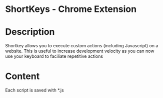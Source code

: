 ShortKeys - Chrome Extension
======
# Description
Shortkey allows you to execute custom actions (including Javascript) on a website. This is useful to increase development velocity as you can now use your keyboard to faciliate repetitive actions

# Content
Each script is saved with *.js
